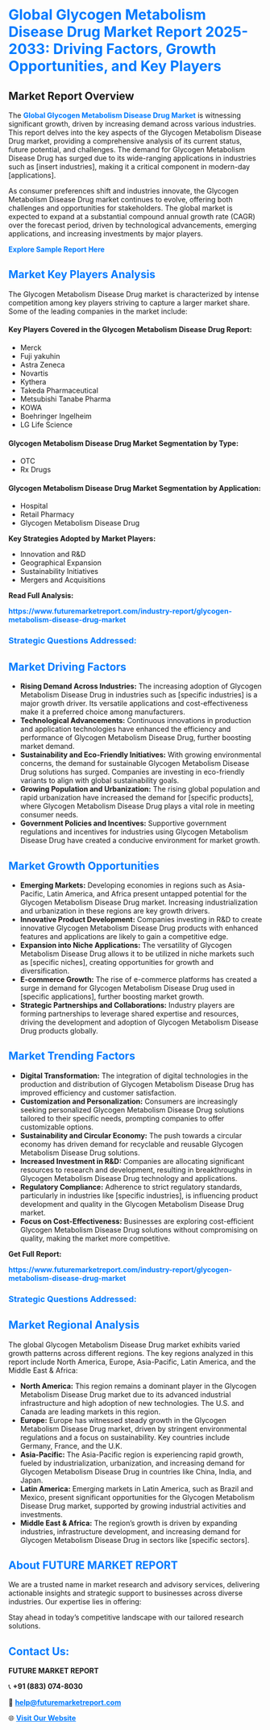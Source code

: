 <h1 style="color: #007BFF;">Global Glycogen Metabolism Disease Drug Market Report 2025-2033: Driving Factors, Growth Opportunities, and Key Players</h1>

<section id="overview">
<h2>Market Report Overview</h2>
<p>The <a href="https://www.futuremarketreport.com/industry-report/glycogen-metabolism-disease-drug-market" style="color: #007BFF; text-decoration: none;"><strong>Global Glycogen Metabolism Disease Drug Market</strong></a> is witnessing significant growth, driven by increasing demand across various industries. This report delves into the key aspects of the Glycogen Metabolism Disease Drug market, providing a comprehensive analysis of its current status, future potential, and challenges. The demand for Glycogen Metabolism Disease Drug has surged due to its wide-ranging applications in industries such as [insert industries], making it a critical component in modern-day [applications].</p>
<p>As consumer preferences shift and industries innovate, the Glycogen Metabolism Disease Drug market continues to evolve, offering both challenges and opportunities for stakeholders. The global market is expected to expand at a substantial compound annual growth rate (CAGR) over the forecast period, driven by technological advancements, emerging applications, and increasing investments by major players.</p>
</section>

<section id="overview">
<p><a href="https://www.futuremarketreport.com/request-sample/reportId=122637" style="color: #007BFF; text-decoration: none;"><strong>Explore Sample Report Here</strong></a></p>
</section>

<section id="key-players">
<h2 style="color: #007BFF;">Market Key Players Analysis</h2>
<p>The Glycogen Metabolism Disease Drug market is characterized by intense competition among key players striving to capture a larger market share. Some of the leading companies in the market include:</p>
<h4>Key Players Covered in the Glycogen Metabolism Disease Drug Report:</h4>
<ul><li>Merck</li><li>Fuji yakuhin</li><li>Astra Zeneca</li><li>Novartis</li><li>Kythera</li><li>Takeda Pharmaceutical</li><li>Metsubishi Tanabe Pharma</li><li>KOWA</li><li>Boehringer Ingelheim</li><li>LG Life Science</li></ul>
<h4>Glycogen Metabolism Disease Drug Market Segmentation by Type:</h4>
<ul><li>OTC</li><li>Rx Drugs</li></ul>

<h4>Glycogen Metabolism Disease Drug Market Segmentation by Application:</h4>
<ul><li>Hospital</li><li>Retail Pharmacy</li><li>Glycogen Metabolism Disease Drug</li></ul>
<p><strong>Key Strategies Adopted by Market Players:</strong></p>
<ul>
<li>Innovation and R&D</li>
<li>Geographical Expansion</li>
<li>Sustainability Initiatives</li>
<li>Mergers and Acquisitions</li>
</ul>
</section>

<section>
<p><strong>Read Full Analysis: </strong></p><a href="https://www.futuremarketreport.com/industry-report/glycogen-metabolism-disease-drug-market" style="color: #007BFF; text-decoration: none;"><strong>https://www.futuremarketreport.com/industry-report/glycogen-metabolism-disease-drug-market</strong></a>
<h3 style="color: #007BFF;">Strategic Questions Addressed:</h3>
</section>

<section id="driving-factors">
<h2 style="color: #007BFF;">Market Driving Factors</h2>
<ul>
<li><strong>Rising Demand Across Industries:</strong> The increasing adoption of Glycogen Metabolism Disease Drug in industries such as [specific industries] is a major growth driver. Its versatile applications and cost-effectiveness make it a preferred choice among manufacturers.</li>
<li><strong>Technological Advancements:</strong> Continuous innovations in production and application technologies have enhanced the efficiency and performance of Glycogen Metabolism Disease Drug, further boosting market demand.</li>
<li><strong>Sustainability and Eco-Friendly Initiatives:</strong> With growing environmental concerns, the demand for sustainable Glycogen Metabolism Disease Drug solutions has surged. Companies are investing in eco-friendly variants to align with global sustainability goals.</li>
<li><strong>Growing Population and Urbanization:</strong> The rising global population and rapid urbanization have increased the demand for [specific products], where Glycogen Metabolism Disease Drug plays a vital role in meeting consumer needs.</li>
<li><strong>Government Policies and Incentives:</strong> Supportive government regulations and incentives for industries using Glycogen Metabolism Disease Drug have created a conducive environment for market growth.</li>
</ul>
</section>

<section id="growth-opportunities">
<h2 style="color: #007BFF;">Market Growth Opportunities</h2>
<ul>
<li><strong>Emerging Markets:</strong> Developing economies in regions such as Asia-Pacific, Latin America, and Africa present untapped potential for the Glycogen Metabolism Disease Drug market. Increasing industrialization and urbanization in these regions are key growth drivers.</li>
<li><strong>Innovative Product Development:</strong> Companies investing in R&D to create innovative Glycogen Metabolism Disease Drug products with enhanced features and applications are likely to gain a competitive edge.</li>
<li><strong>Expansion into Niche Applications:</strong> The versatility of Glycogen Metabolism Disease Drug allows it to be utilized in niche markets such as [specific niches], creating opportunities for growth and diversification.</li>
<li><strong>E-commerce Growth:</strong> The rise of e-commerce platforms has created a surge in demand for Glycogen Metabolism Disease Drug used in [specific applications], further boosting market growth.</li>
<li><strong>Strategic Partnerships and Collaborations:</strong> Industry players are forming partnerships to leverage shared expertise and resources, driving the development and adoption of Glycogen Metabolism Disease Drug products globally.</li>
</ul>
</section>

<section id="trending-factors">
<h2 style="color: #007BFF;">Market Trending Factors</h2>
<ul>
<li><strong>Digital Transformation:</strong> The integration of digital technologies in the production and distribution of Glycogen Metabolism Disease Drug has improved efficiency and customer satisfaction.</li>
<li><strong>Customization and Personalization:</strong> Consumers are increasingly seeking personalized Glycogen Metabolism Disease Drug solutions tailored to their specific needs, prompting companies to offer customizable options.</li>
<li><strong>Sustainability and Circular Economy:</strong> The push towards a circular economy has driven demand for recyclable and reusable Glycogen Metabolism Disease Drug solutions.</li>
<li><strong>Increased Investment in R&D:</strong> Companies are allocating significant resources to research and development, resulting in breakthroughs in Glycogen Metabolism Disease Drug technology and applications.</li>
<li><strong>Regulatory Compliance:</strong> Adherence to strict regulatory standards, particularly in industries like [specific industries], is influencing product development and quality in the Glycogen Metabolism Disease Drug market.</li>
<li><strong>Focus on Cost-Effectiveness:</strong> Businesses are exploring cost-efficient Glycogen Metabolism Disease Drug solutions without compromising on quality, making the market more competitive.</li>
</ul>
</section>

<section>
<p><strong>Get Full Report: </strong></p><a href="https://www.futuremarketreport.com/industry-report/glycogen-metabolism-disease-drug-market" style="color: #007BFF; text-decoration: none;"><strong>https://www.futuremarketreport.com/industry-report/glycogen-metabolism-disease-drug-market</strong></a>
<h3 style="color: #007BFF;">Strategic Questions Addressed:</h3>
</section>


<section id="regional-analysis">
<h2 style="color: #007BFF;">Market Regional Analysis</h2>
<p>The global Glycogen Metabolism Disease Drug market exhibits varied growth patterns across different regions. The key regions analyzed in this report include North America, Europe, Asia-Pacific, Latin America, and the Middle East & Africa:</p>
<ul>
<li><strong>North America:</strong> This region remains a dominant player in the Glycogen Metabolism Disease Drug market due to its advanced industrial infrastructure and high adoption of new technologies. The U.S. and Canada are leading markets in this region.</li>
<li><strong>Europe:</strong> Europe has witnessed steady growth in the Glycogen Metabolism Disease Drug market, driven by stringent environmental regulations and a focus on sustainability. Key countries include Germany, France, and the U.K.</li>
<li><strong>Asia-Pacific:</strong> The Asia-Pacific region is experiencing rapid growth, fueled by industrialization, urbanization, and increasing demand for Glycogen Metabolism Disease Drug in countries like China, India, and Japan.</li>
<li><strong>Latin America:</strong> Emerging markets in Latin America, such as Brazil and Mexico, present significant opportunities for the Glycogen Metabolism Disease Drug market, supported by growing industrial activities and investments.</li>
<li><strong>Middle East & Africa:</strong> The region’s growth is driven by expanding industries, infrastructure development, and increasing demand for Glycogen Metabolism Disease Drug in sectors like [specific sectors].</li>
</ul>
</section>

<footer>
<h2 style="color: #007BFF;">About FUTURE MARKET REPORT</h2>
<p>We are a trusted name in market research and advisory services, delivering actionable insights and strategic support to businesses across diverse industries. Our expertise lies in offering:</p>

<p>Stay ahead in today’s competitive landscape with our tailored research solutions.</p>

<h2 style="color: #007BFF;">Contact Us:</h2>
<p><strong>FUTURE MARKET REPORT</strong></p>
<p>📞 <strong>+91 (883) 074-8030</strong></p>
<p>📧 <strong><a href="mailto:help@futuremarketreport.com" style="color: #007BFF;">help@futuremarketreport.com</a></strong></p>
<p>🌐 <strong><a href="https://www.futuremarketreport.com/" style="color: #007BFF;">Visit Our Website</a></strong></p>
</footer>